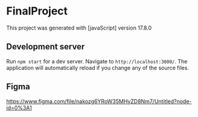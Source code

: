 # FinalProject

This project was generated with [javaScript] version 17.8.0

## Development server

Run `npm start` for a dev server. Navigate to `http://localhost:3000/`. The application will automatically reload if you change any of the source files.

## Figma
https://www.figma.com/file/nakozg6YRoW35MHyZD8Nm7/Untitled?node-id=0%3A1